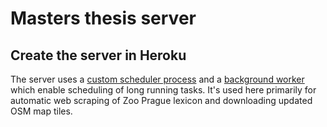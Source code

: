 # Masters thesis server

  
## Create the server in Heroku
The server uses a [custom scheduler process](https://devcenter.heroku.com/articles/scheduled-jobs-custom-scheduler-processes) and a [background worker](https://devcenter.heroku.com/articles/python-rq) which enable scheduling of long running tasks. It's used here primarily for automatic web scraping of Zoo Prague lexicon and downloading updated OSM map tiles. 